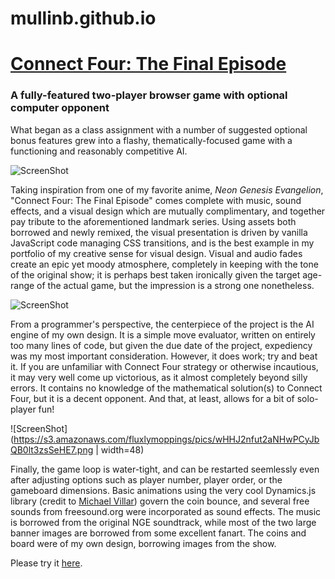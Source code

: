 # mullinb.github.io


<h1><a href="https://mullinb.github.io/connect4/">Connect Four: The Final Episode </a></h1>

<h3> A fully-featured two-player browser game with optional computer opponent </h3>

What began as a class assignment with a number of suggested optional bonus features grew into a flashy, thematically-focused game with a functioning and reasonably competitive AI.

![ScreenShot](screenshot.jpg)

Taking inspiration from one of my favorite anime, <i>Neon Genesis Evangelion</i>, "Connect Four: The Final Episode" comes complete with music, sound effects, and a visual design which are mutually complimentary, and together pay tribute to the aforementioned landmark series. Using assets both borrowed and newly remixed, the visual presentation is driven by vanilla JavaScript code managing CSS transitions, and is the best example in my portfolio of my creative sense for visual design. Visual and audio fades create an epic yet moody atmosphere, completely in keeping with the tone of the original show; it is perhaps best taken ironically given the target age-range of the actual game, but the impression is a strong one nonetheless.

![ScreenShot](screenshot.jpg)

From a programmer's perspective, the centerpiece of the project is the AI engine of my own design. It is a simple move evaluator, written on entirely too many lines of code, but given the due date of the project, expediency was my most important consideration. However, it does work; try and beat it. If you are unfamiliar with Connect Four strategy or otherwise incautious, it may very well come up victorious, as it almost completely beyond silly errors. It contains no knowledge of the mathematical solution(s) to Connect Four, but it is a decent opponent. And that, at least, allows for a bit of solo-player fun!

![ScreenShot](https://s3.amazonaws.com/fluxlymoppings/pics/wHHJ2nfut2aNHwPCyJbQB0lt3zsSeHE7.png | width=48)

Finally, the game loop is water-tight, and can be restarted seemlessly even after adjusting options such as player number, player order, or the gameboard dimensions. Basic animations using the very cool Dynamics.js library (credit to <a href="http://www.michaelvillar.com/">Michael Villar</a>) govern the coin bounce, and several free sounds from freesound.org were incorporated as sound effects. The music is borrowed from the original NGE soundtrack, while most of the two large banner images are borrowed from some excellent fanart. The coins and board were of my own design, borrowing images from the show.

Please try it <a href="https://mullinb.github.io/connect4/">here</a>.





